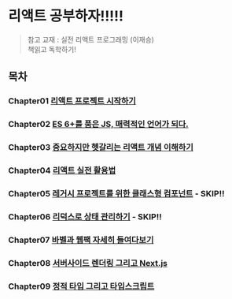 # 리액트 공부하자!!!!!
> 참고 교재 : 실전 리액트 프로그래밍 (이재승)  
> 책읽고 독학하기!
## 목차
### Chapter01 [리액트 프로젝트 시작하기](https://github.com/kwhong95/React-Programming/tree/master/Chapter1)
### Chapter02 [ES 6+를 품은 JS, 매력적인 언어가 되다.](https://github.com/kwhong95/React-Programming/tree/master/Chapter2)
### Chapter03 [중요하지만 헷갈리는 리액트 개념 이해하기](https://github.com/kwhong95/React-Programming/tree/master/Chapter3)
### Chapter04 [리액트 실전 활용법](https://github.com/kwhong95/React-Programming/tree/master/Chapter4)
### Chapter05 [레거시 프로젝트를 위한 클래스형 컴포넌트]() - SKIP!!
### Chapter06 [리덕스로 상태 관리하기]() - SKIP!!
### Chapter07 [바벨과 웹팩 자세히 들여다보기](https://github.com/kwhong95/React-Programming/tree/master/Chapter7) 
### Chapter08 [서버사이드 렌더링 그리고 Next.js](https://github.com/kwhong95/React-Programming/tree/master/Chapter8)
### Chapter09 [정적 타입 그리고 타입스크립트](https://github.com/kwhong95/React-Programming/tree/master/Chapter9)